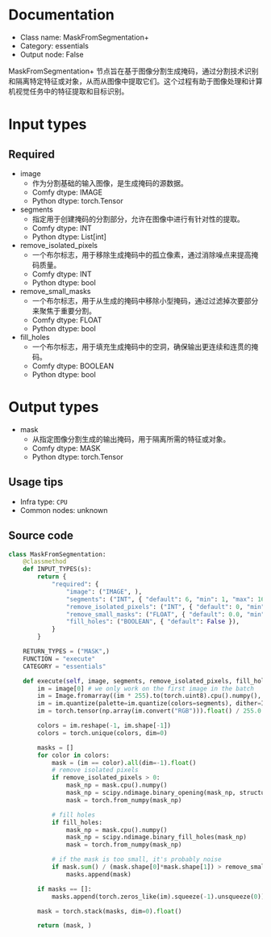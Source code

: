 
# Documentation
- Class name: MaskFromSegmentation+
- Category: essentials
- Output node: False

MaskFromSegmentation+ 节点旨在基于图像分割生成掩码，通过分割技术识别和隔离特定特征或对象，从而从图像中提取它们。这个过程有助于图像处理和计算机视觉任务中的特征提取和目标识别。

# Input types
## Required
- image
    - 作为分割基础的输入图像，是生成掩码的源数据。
    - Comfy dtype: IMAGE
    - Python dtype: torch.Tensor
- segments
    - 指定用于创建掩码的分割部分，允许在图像中进行有针对性的提取。
    - Comfy dtype: INT
    - Python dtype: List[int]
- remove_isolated_pixels
    - 一个布尔标志，用于移除生成掩码中的孤立像素，通过消除噪点来提高掩码质量。
    - Comfy dtype: INT
    - Python dtype: bool
- remove_small_masks
    - 一个布尔标志，用于从生成的掩码中移除小型掩码，通过过滤掉次要部分来聚焦于重要分割。
    - Comfy dtype: FLOAT
    - Python dtype: bool
- fill_holes
    - 一个布尔标志，用于填充生成掩码中的空洞，确保输出更连续和连贯的掩码。
    - Comfy dtype: BOOLEAN
    - Python dtype: bool

# Output types
- mask
    - 从指定图像分割生成的输出掩码，用于隔离所需的特征或对象。
    - Comfy dtype: MASK
    - Python dtype: torch.Tensor


## Usage tips
- Infra type: `CPU`
- Common nodes: unknown


## Source code
```python
class MaskFromSegmentation:
    @classmethod
    def INPUT_TYPES(s):
        return {
            "required": {
                "image": ("IMAGE", ),
                "segments": ("INT", { "default": 6, "min": 1, "max": 16, "step": 1, }),
                "remove_isolated_pixels": ("INT", { "default": 0, "min": 0, "max": 32, "step": 1, }),
                "remove_small_masks": ("FLOAT", { "default": 0.0, "min": 0., "max": 1., "step": 0.01, }),
                "fill_holes": ("BOOLEAN", { "default": False }),
            }
        }

    RETURN_TYPES = ("MASK",)
    FUNCTION = "execute"
    CATEGORY = "essentials"

    def execute(self, image, segments, remove_isolated_pixels, fill_holes, remove_small_masks):
        im = image[0] # we only work on the first image in the batch
        im = Image.fromarray((im * 255).to(torch.uint8).cpu().numpy(), mode="RGB")
        im = im.quantize(palette=im.quantize(colors=segments), dither=Image.Dither.NONE)       
        im = torch.tensor(np.array(im.convert("RGB"))).float() / 255.0

        colors = im.reshape(-1, im.shape[-1])
        colors = torch.unique(colors, dim=0)

        masks = []
        for color in colors:
            mask = (im == color).all(dim=-1).float()
            # remove isolated pixels
            if remove_isolated_pixels > 0:
                mask_np = mask.cpu().numpy()
                mask_np = scipy.ndimage.binary_opening(mask_np, structure=np.ones((remove_isolated_pixels, remove_isolated_pixels)))
                mask = torch.from_numpy(mask_np)

            # fill holes
            if fill_holes:
                mask_np = mask.cpu().numpy()
                mask_np = scipy.ndimage.binary_fill_holes(mask_np)
                mask = torch.from_numpy(mask_np)

            # if the mask is too small, it's probably noise
            if mask.sum() / (mask.shape[0]*mask.shape[1]) > remove_small_masks:
                masks.append(mask)

        if masks == []:
            masks.append(torch.zeros_like(im).squeeze(-1).unsqueeze(0)) # return an empty mask if no masks were found, prevents errors

        mask = torch.stack(masks, dim=0).float()

        return (mask, )

```
